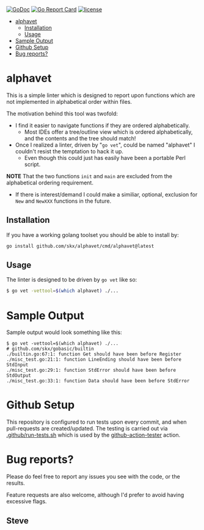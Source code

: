 [![GoDoc](https://img.shields.io/static/v1?label=godoc&message=reference&color=blue)](https://pkg.go.dev/github.com/skx/alphavet)
[![Go Report Card](https://goreportcard.com/badge/github.com/skx/alphavet)](https://goreportcard.com/report/github.com/skx/alphavet)
[![license](https://img.shields.io/github/license/skx/alphavet.svg)](https://github.com/skx/alphavet/blob/master/LICENSE)



* [alphavet](#alphavet)
  * [Installation](#installation)
  * [Usage](#usage)
* [Sample Output](#sample-output)
* [Github Setup](#github-setup)
* [Bug reports?](#bug-reports?)



# alphavet

This is a simple linter which is designed to report upon functions which are not implemented in alphabetical order within files.

The motivation behind this tool was twofold:

* I find it easier to navigate functions if they are ordered alphabetically.
  * Most IDEs offer a tree/outline view which is ordered alphabetically, and the contents and the tree should match!
* Once I realized a linter, driven by "`go vet`", could be named "alphavet" I couldn't resist the temptation to hack it up.
  * Even though this could just has easily have been a portable Perl script.

**NOTE** That the two functions `init` and `main` are excluded from the alphabetical ordering requirement.

* If there is interest/demand I could make a similiar, optional, exclusion for `New` and `NewXXX` functions in the future.



## Installation

If you have a working golang toolset you should be able to install by:

```sh
go install github.com/skx/alphavet/cmd/alphavet@latest
```



## Usage

The linter is designed to be driven by `go vet` like so:

```sh
$ go vet -vettool=$(which alphavet) ./...
```


# Sample Output

Sample output would look something like this:

```
$ go vet -vettool=$(which alphavet) ./...
# github.com/skx/gobasic/builtin
./builtin.go:67:1: function Get should have been before Register
./misc_test.go:21:1: function LineEnding should have been before StdInput
./misc_test.go:29:1: function StdError should have been before StdOutput
./misc_test.go:33:1: function Data should have been before StdError

```



# Github Setup

This repository is configured to run tests upon every commit, and when pull-requests are created/updated.  The testing is carried out via [.github/run-tests.sh](.github/run-tests.sh) which is used by the [github-action-tester](https://github.com/skx/github-action-tester) action.



# Bug reports?

Please do feel free to report any issues you see with the code, or the results.

Feature requests are also welcome, although I'd prefer to avoid having excessive flags.




Steve
--
